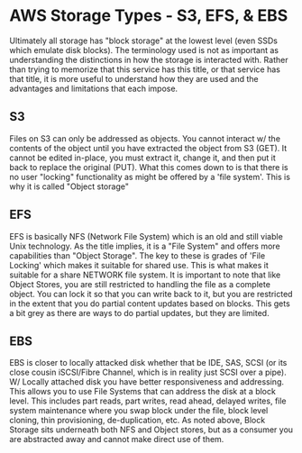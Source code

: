 # AWS Storage Types - S3, EFS, & EBS

Ultimately all storage has "block storage" at the lowest level (even SSDs which emulate disk blocks). The terminology used is not as important as understanding the distinctions in how the storage is interacted with. Rather than trying  to memorize that this service has this title, or that service has that title, it is more useful to understand how they are used and the advantages and limitations that each impose.

## S3

Files on S3 can only be addressed as objects. You cannot interact w/ the contents of the object until you have extracted the object from S3 (GET). It cannot be edited in-place, you must extract it, change it, and then put it back to replace the original (PUT). What this comes down to is that there is no user "locking" functionality as might be offered by a 'file system'. This is why it is called "Object storage"

## EFS

EFS is basically NFS (Network File System) which is an old and still viable Unix technology. As the title implies, it is a "File System" and offers more capabilities than "Object Storage". The key to these is grades of 'File Locking' which makes it suitable for shared use. This is what makes it suitable for a share NETWORK file system. It is important to note that like Object Stores, you are still restricted to handling the file as a complete object. You can lock it so that you can write back to it, but you are restricted in the extent that you do partial content updates based on blocks. This gets a bit grey as there are ways to do partial updates, but they are limited.

## EBS

EBS is closer to locally attacked disk whether that be IDE, SAS, SCSI (or its close cousin iSCSI/Fibre Channel, which is in reality just SCSI over a pipe). W/ Locally attached disk you have better responsiveness and addressing. This allows you to use File Systems that can address the disk at a block level. This includes part reads, part writes, read ahead, delayed writes, file system maintenance where you swap block under the file, block level cloning, thin provisioning, de-duplication, etc. As noted above, Block Storage sits underneath both NFS and Object stores, but as a consumer you are abstracted away and cannot make direct use of them.
